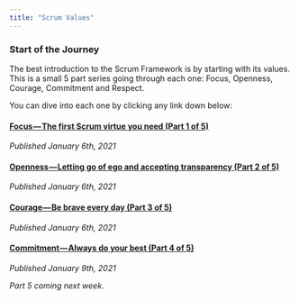 ```yaml
---
title: "Scrum Values"
---
```

### Start of the Journey
The best introduction to the Scrum Framework is by starting with its values. This is a small 5 part series going through each one: Focus, Openness, Courage, Commitment and Respect.

You can dive into each one by clicking any link down below:
#### [Focus — The first Scrum virtue you need (Part 1 of 5)](https://medium.com/the-boring-team/focus-the-first-scrum-virtue-you-need-part-1-of-5-f88433e6b5d1?source=your_stories_page----------------------------------------)
*Published January 6th, 2021*

#### [Openness — Letting go of ego and accepting transparency (Part 2 of 5)](https://medium.com/the-boring-team/openness-letting-go-of-ego-and-accepting-transparency-part-2-of-5-fa718e464edf?source=your_stories_page----------------------------------------)
*Published January 6th, 2021*

#### [Courage — Be brave every day (Part 3 of 5)](https://medium.com/the-boring-team/courage-be-brave-every-day-part-3-of-5-88666320542e?source=your_stories_page----------------------------------------)
*Published January 6th, 2021*

#### [Commitment — Always do your best (Part 4 of 5)](https://medium.com/the-boring-team/commitment-always-do-your-best-part-4-of-5-679ca701d995?source=your_stories_page----------------------------------------)
*Published January 9th, 2021*

*Part 5 coming next week.*